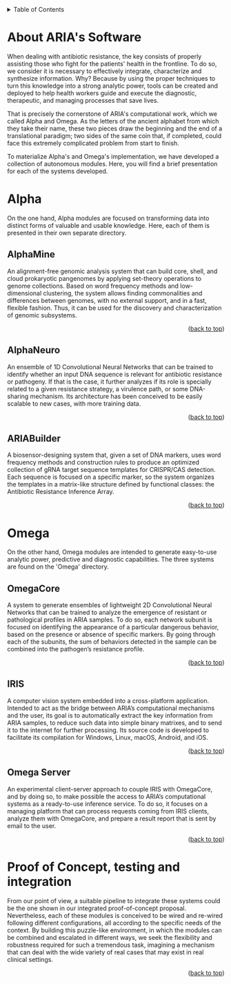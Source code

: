 <div id="top"></div>



<!-- TABLE OF CONTENTS -->
<details>
  <summary>Table of Contents</summary>
  <ol>
    <li>
      <a href="#about-the-project"> About ARIA's Software</a>
    <li><a href="#AlphaMine">AlphaMine</a></li>
    <li><a href="#AlphaNeuro">AlphaNeuro</a></li>
    <li><a href="#ARIABuiler">ARIABuilder</a></li>
    <li><a href="#OmegaCore">OmegaCore</a></li>
    <li><a href="#IRIS">IRIS</a></li>
    <li><a href="#OmegaServer">OmegaServer</a></li>
  </ol>
</details>


# About ARIA's Software
 
When dealing with antibiotic resistance, the key consists of properly assisting those who fight for the patients' health in the frontline. To do so, we consider it is necessary to effectively integrate, characterize and synthesize information. Why? Because by using the proper techniques to turn this knowledge into a strong analytic power, tools can be created and deployed to help health workers guide and execute the diagnostic, therapeutic, and managing processes that save lives.

That is precisely the cornerstone of ARIA's computational work, which we called Alpha and Omega. As the letters of the ancient alphabet from which they take their name, these two pieces draw the beginning and the end of a translational paradigm; two sides of the same coin that, if completed, could face this extremely complicated problem from start to finish.

To materialize Alpha's and Omega's implementation, we have developed a collection of autonomous modules. Here, you will find a brief presentation for each of the systems developed.

 
 
# Alpha
 
On the one hand, Alpha modules are focused on transforming data into distinct forms of valuable and usable knowledge. Here, each of them is presented in their own separate directory.

   
## AlphaMine
An alignment-free genomic analysis system that can build core, shell, and cloud prokaryotic pangenomes by applying set-theory operations to genome collections. Based on word frequency methods and low-dimensional clustering, the system allows finding commonalities and differences between genomes, with no external support, and in a fast, flexible fashion. Thus, it can be used for the discovery and characterization of genomic subsystems.

<p align="right">(<a href="#top">back to top</a>)</p>

## AlphaNeuro
An ensemble of 1D Convolutional Neural Networks that can be trained to identify whether an input DNA sequence is relevant for antibiotic resistance or pathogeny. If that is the case, it further analyzes if its role is specially related to a given resistance strategy, a virulence path, or some DNA-sharing mechanism. Its architecture has been conceived to be easily scalable to new cases, with more training data.

<p align="right">(<a href="#top">back to top</a>)</p>

## ARIABuilder
A biosensor-designing system that, given a set of DNA markers, uses word frequency methods and construction rules to produce an optimized collection of gRNA target sequence templates for CRISPR/CAS detection. Each sequence is focused on a specific marker, so the system organizes the templates in a matrix-like structure defined by functional classes: the Antibiotic Resistance Inference Array.
 
<p align="right">(<a href="#top">back to top</a>)</p>
 
# Omega
On the other hand, Omega modules are intended to generate easy-to-use analytic power, predictive and diagnostic capabilities. The three systems are found on the 'Omega' directory.


## OmegaCore
A system to generate ensembles of lightweight 2D Convolutional Neural Networks that can be trained to analyze the emergence of resistant or pathological profiles in ARIA samples. To do so, each network subunit is focused on identifying the appearance of a particular dangerous behavior, based on the presence or absence of specific markers. By going through each of the subunits, the sum of behaviors detected in the sample can be combined into the pathogen’s resistance profile.

<p align="right">(<a href="#top">back to top</a>)</p>

## IRIS
A computer vision system embedded into a cross-platform application. Intended to act as the bridge between ARIA’s computational mechanisms and the user, its goal is to automatically extract the key information from ARIA samples, to reduce such data into simple binary matrixes, and to send it to the internet for further processing. Its source code is developed to facilitate its compilation for Windows, Linux, macOS, Android, and iOS.

<p align="right">(<a href="#top">back to top</a>)</p>

## Omega Server
An experimental client-server approach to couple IRIS with OmegaCore, and by doing so, to make possible the access to ARIA’s computational systems as a ready-to-use inference service. To do so, it focuses on a managing platform that can process requests coming from IRIS clients, analyze them with OmegaCore, and prepare a result report that is sent by email to the user.

<p align="right">(<a href="#top">back to top</a>)</p>
 
 
# Proof of Concept, testing and integration
 
From our point of view, a suitable pipeline to integrate these systems could be the one shown in our integrated proof-of-concept proposal. Nevertheless, each of these modules is conceived to be wired and re-wired following different configurations, all according to the specific needs of the context. By building this puzzle-like environment, in which the modules can be combined and escalated in different ways, we seek the flexibility and robustness required for such a tremendous task, imagining a mechanism that can deal with the wide variety of real cases that may exist in real clinical settings.

<p align="right">(<a href="#top">back to top</a>)</p>



